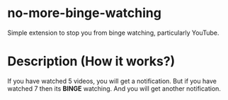 # no-more-binge-watching
Simple extension to stop you from binge watching, particularly YouTube.

# Description (How it works?)
If you have watched 5 videos, you will get a notification. But if you have watched 7 then its __BINGE__ watching. And you will get another notification.
